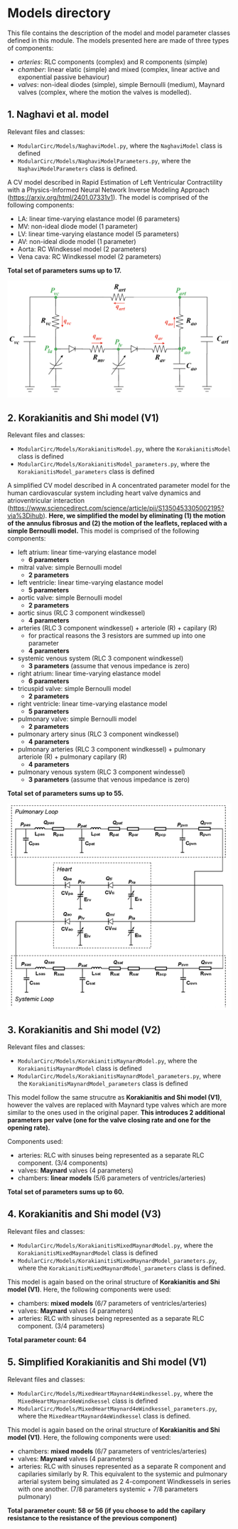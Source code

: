 # Models directory
This file contains the description of the model and model parameter classes defined in this module.
The models presented here are made of three types of components:
- *arteries*: RLC components (complex) and R components (simple)
- *chamber*: linear elatic (simple) and mixed (complex, linear active and exponential passive behaviour)
- *valves*: non-ideal diodes (simple), simple Bernoulli (medium), Maynard valves (complex, where the motion the valves is modelled).

## 1. Naghavi et al. model
Relevant files and classes:
- `ModularCirc/Models/NaghaviModel.py`, where the `NaghaviModel` class is defined
- `ModularCirc/Models/NaghaviModelParameters.py`, where the `NaghaviModelParameters` class is defined.

A CV model described in Rapid Estimation of Left Ventricular Contractility with a Physics-Informed Neural Network Inverse Modeling Approach (https://arxiv.org/html/2401.07331v1).
The model is comprised of the following components:
- LA: linear time-varying elastance model (6 parameters)
- MV: non-ideal diode model (1 parameter)
- LV: linear time-varying elastance model (5 parameters)
- AV: non-ideal diode model (1 parameter)
- Aorta: RC Windkessel model (2 parameters)
- Vena cava: RC Windkessel model (2 parameters)

**Total set of parameters sums up to 17.**


[<img src='Figures/NaghavidModel_circut.png'>]()

## 2. Korakianitis and Shi model (V1)
Relevant files and classes:
- `ModularCirc/Models/KorakianitisModel.py`, where the `KorakianitisModel` class is defined
- `ModularCirc/Models/KorakianitisModel_parameters.py`, where the `KorakianitisModel_parameters` class is defined

A simplified CV model described in A concentrated parameter model for the human cardiovascular system
including heart valve dynamics and atrioventricular interaction (https://www.sciencedirect.com/science/article/pii/S1350453305002195?via%3Dihub).
**Here, we simplified the model by eliminating (1) the motion of the annulus fibrosus and (2) the motion of the leaflets, replaced with a simple Bernoulli model.**
This model is comprised of the following components:
- left atrium: linear time-varying elastance model
    - **6 parameters**
- mitral valve: simple Bernoulli model
    - **2 parameters**
- left ventricle: linear time-varying elastance model
    - **5 parameters**
- aortic valve: simple Bernoulli model
    - **2 parameters**
- aortic sinus (RLC 3 component windkessel)
    - **4 parameters**
- arteries (RLC 3 component windkessel) + arteriole (R) + capilary (R)
    - for practical reasons the 3 resistors are summed up into one parameter
    - **4 parameters**
-  systemic venous system (RLC 3 component windkessel)
    - **3 parameters** (assume that venous impedance is zero)
- right atrium: linear time-varying elastance model
    - **6 parameters**
- tricuspid valve: simple Bernoulli model
    - **2 parameters**
- right ventricle: linear time-varying elastance model
    - **5 parameters** 
- pulmonary valve: simple Bernoulli model
    - **2 parameters**
- pulmonary artery sinus (RLC 3 component windkessel)
    - **4 parameters**
- pulmonary arteries (RLC 3 component windkessel) + pulmonary arteriole (R) + pulmonary capilary (R)
    - **4 parameters**
- pulmonary venous system (RLC 3 component windessel)
    - **3 parameters** (assume that venous impedance is zero)

**Total set of parameters sums up to 55.**

[<img src=Figures/KorakianitisModel_circuit.png>]()


## 3. Korakianitis and Shi model (V2)
Relevant files and classes:
- `ModularCirc/Models/KorakianitisMaynardModel.py`, where the `KorakianitisMaynardModel` class is defined
- `ModularCirc/Models/KorakianitisMaynardModel_parameters.py`, where the `KorakianitisMaynardModel_parameters` class is defined

This model follow the same strucutre as **Korakianitis and Shi model (V1)**, however the valves are replaced with Maynard type valves which are more similar to the ones used in the original paper.
**This introduces 2 additional parameters per valve (one for the valve closing rate and one for the opening rate).**

Components used:
- arteries: RLC with sinuses being represented as a separate RLC component. (3/4 components)
- valves: **Maynard** valves (4 parameters)
- chambers: **linear models** (5/6 parameters of ventricles/arteries)

**Total set of parameters sums up to 60.**


## 4. Korakianitis and Shi model (V3)
Relevant files and classes:
- `ModularCirc/Models/KorakianitisMixedMaynardModel.py`, where the `KorakianitisMixedMaynardModel` class is defined
- `ModularCirc/Models/KorakianitisMixedMaynardModel_parameters.py`, where the `KorakianitisMixedMaynardModel_parameters` class is defined.

This model is again based on the orinal structure of **Korakianitis and Shi model (V1)**.
Here, the following components were used:
- chambers: **mixed models** (6/7 parameters of ventricles/arteries)
- valves: **Maynard** valves (4 parameters)
- arteries: RLC with sinuses being represented as a separate RLC component. (3/4 parameters)

**Total parameter count: 64**


## 5. Simplified Korakianitis and Shi model (V1)
Relevant files and classes:
- `ModularCirc/Models/MixedHeartMaynard4eWindkessel.py`, where the `MixedHeartMaynard4eWindkessel` class is defined
- `ModularCirc/Models/MixedHeartMaynard4eWindkessel_parameters.py`, where the `MixedHeartMaynard4eWindkessel` class is defined.

This model is again based on the orinal structure of **Korakianitis and Shi model (V1)**.
Here, the following components were used:
- chambers: **mixed models** (6/7 parameters of ventricles/arteries)
- valves: **Maynard** valves (4 parameters)
- arteries: RLC with sinuses represented as a separate R component and capilaries similarly by R. This equivalent to the systemic and pulmonary arterial system being simulated as 2 4-component Windkessels in series with one another.  (7/8 parameters systemic + 7/8 parameters pulmonary)

**Total parameter count: 58 or 56 (if you choose to add the capilary resistance to the resistance of the previous component)**